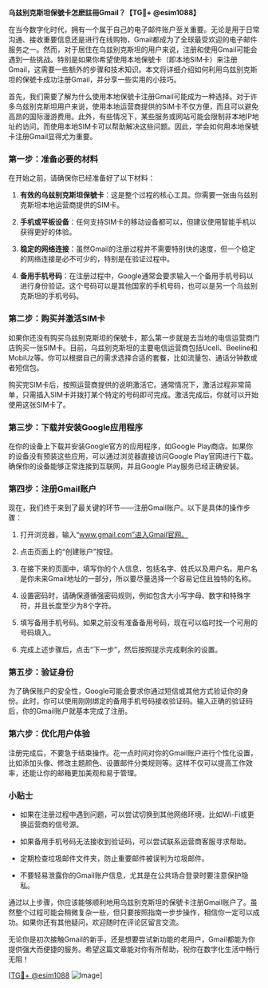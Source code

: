**乌兹别克斯坦保號卡怎麽註冊Gmail？【TG💪+ @esim1088】**

在当今数字化时代，拥有一个属于自己的电子邮件账户至关重要。无论是用于日常沟通、接收重要信息还是进行在线购物，Gmail都成为了全球最受欢迎的电子邮件服务之一。然而，对于居住在乌兹别克斯坦的用户来说，注册和使用Gmail可能会遇到一些挑战。特别是如果你希望使用本地保號卡（即本地SIM卡）来注册Gmail，这需要一些额外的步骤和技术知识。本文将详细介绍如何利用乌兹别克斯坦的保號卡成功注册Gmail，并分享一些实用的小技巧。

首先，我们需要了解为什么使用本地保號卡注册Gmail可能成为一种选择。对于许多乌兹别克斯坦用户来说，使用本地运营商提供的SIM卡不仅方便，而且可以避免高昂的国际漫游费用。此外，有些情况下，某些服务或网站可能会限制非本地IP地址的访问，而使用本地SIM卡可以帮助解决这些问题。因此，学会如何用本地保號卡注册Gmail显得尤为重要。

### 第一步：准备必要的材料

在开始之前，请确保你已经准备好了以下材料：

1. **有效的乌兹别克斯坦保號卡**：这是整个过程的核心工具。你需要一张由乌兹别克斯坦本地运营商提供的SIM卡。
   
2. **手机或平板设备**：任何支持SIM卡的移动设备都可以，但建议使用智能手机以获得更好的体验。

3. **稳定的网络连接**：虽然Gmail的注册过程并不需要特别快的速度，但一个稳定的网络连接是必不可少的，特别是在验证过程中。

4. **备用手机号码**：在注册过程中，Google通常会要求输入一个备用手机号码以进行身份验证。这个号码可以是其他国家的手机号码，也可以是另一个乌兹别克斯坦的手机号码。

### 第二步：购买并激活SIM卡

如果你还没有购买乌兹别克斯坦的保號卡，那么第一步就是去当地的电信运营商门店购买一张SIM卡。目前，乌兹别克斯坦的主要电信运营商包括Ucell、Beeline和MobiUz等。你可以根据自己的需求选择合适的套餐，比如流量包、通话分钟数或者短信包。

购买完SIM卡后，按照运营商提供的说明激活它。通常情况下，激活过程非常简单，只需插入SIM卡并拨打某个特定的号码即可完成。激活完成后，你就可以开始使用这张SIM卡了。

### 第三步：下载并安装Google应用程序

在你的设备上下载并安装Google官方的应用程序，如Google Play商店。如果你的设备没有预装这些应用，可以通过浏览器直接访问Google Play官网进行下载。确保你的设备能够正常连接到互联网，并且Google Play服务已经正确安装。

### 第四步：注册Gmail账户

现在，我们终于来到了最关键的环节——注册Gmail账户。以下是具体的操作步骤：

1. 打开浏览器，输入“www.gmail.com”进入Gmail官网。
   
2. 点击页面上的“创建账户”按钮。

3. 在接下来的页面中，填写你的个人信息，包括名字、姓氏以及用户名。用户名是你未来Gmail地址的一部分，所以要尽量选择一个容易记住且独特的名称。

4. 设置密码时，请确保遵循强密码规则，例如包含大小写字母、数字和特殊字符，并且长度至少为8个字符。

5. 填写备用手机号码。如果之前没有准备备用号码，现在可以临时找一个可用的号码填入。

6. 完成上述步骤后，点击“下一步”，然后按照提示完成剩余的设置。

### 第五步：验证身份

为了确保账户的安全性，Google可能会要求你通过短信或其他方式验证你的身份。此时，你可以使用刚刚绑定的备用手机号码接收验证码。输入正确的验证码后，你的Gmail账户就基本完成了注册。

### 第六步：优化用户体验

注册完成后，不要急于结束操作。花一点时间对你的Gmail账户进行个性化设置，比如添加头像、修改主题颜色、设置邮件分类规则等。这样不仅可以提高工作效率，还能让你的邮箱更加美观和易于管理。

### 小贴士

- 如果在注册过程中遇到问题，可以尝试切换到其他网络环境，比如Wi-Fi或更换运营商的信号源。
  
- 如果备用手机号码无法接收到验证码，可以尝试联系运营商客服寻求帮助。

- 定期检查垃圾邮件文件夹，防止重要邮件被误判为垃圾邮件。

- 不要轻易泄露你的Gmail账户信息，尤其是在公共场合登录时要注意保护隐私。

通过以上步骤，你应该能够顺利地用乌兹别克斯坦的保號卡注册Gmail账户了。虽然整个过程可能会稍微复杂一些，但只要按照指南一步步操作，相信你一定可以成功。如果你还有其他疑问，欢迎随时在评论区留言交流。

无论你是初次接触Gmail的新手，还是想要尝试新功能的老用户，Gmail都能为你提供强大而便捷的服务。希望这篇文章能对你有所帮助，祝你在数字化生活中畅行无阻！

[[TG💪+ @esim1088](https://t.me/s/esim1088) ![Image](https://i.postimg.cc/4NQfJmqS/Snipaste-2025-05-13-00-14-12.png)]
